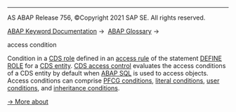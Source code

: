   

* * *

AS ABAP Release 756, ©Copyright 2021 SAP SE. All rights reserved.

[ABAP Keyword Documentation](javascript:call_link\('abenabap.htm'\)) →  [ABAP Glossary](javascript:call_link\('abenabap_glossary.htm'\)) → 

access condition

Condition in a [CDS role](javascript:call_link\('abencds_role_glosry.htm'\) "Glossary Entry") defined in an [access rule](javascript:call_link\('abenaccess_rule_glosry.htm'\) "Glossary Entry") of the statement [DEFINE ROLE](javascript:call_link\('abencds_f1_define_role.htm'\)) for a [CDS entity](javascript:call_link\('abencds_entity_glosry.htm'\) "Glossary Entry"). [CDS access control](javascript:call_link\('abencds_access_control_glosry.htm'\) "Glossary Entry") evaluates the access conditions of a CDS entity by default when [ABAP SQL](javascript:call_link\('abenabap_sql_glosry.htm'\) "Glossary Entry") is used to access objects. Access conditions can comprise [PFCG conditions](javascript:call_link\('abenpfcg_condition_glosry.htm'\) "Glossary Entry"), [literal conditions](javascript:call_link\('abenliteral_condition_glosry.htm'\) "Glossary Entry"), [user conditions](javascript:call_link\('abenuser_condition_glosry.htm'\) "Glossary Entry"), and [inheritance conditions](javascript:call_link\('abeninherit_condition_glosry.htm'\) "Glossary Entry").

[→ More about](javascript:call_link\('abencds_dcl_role_cond_expr.htm'\))